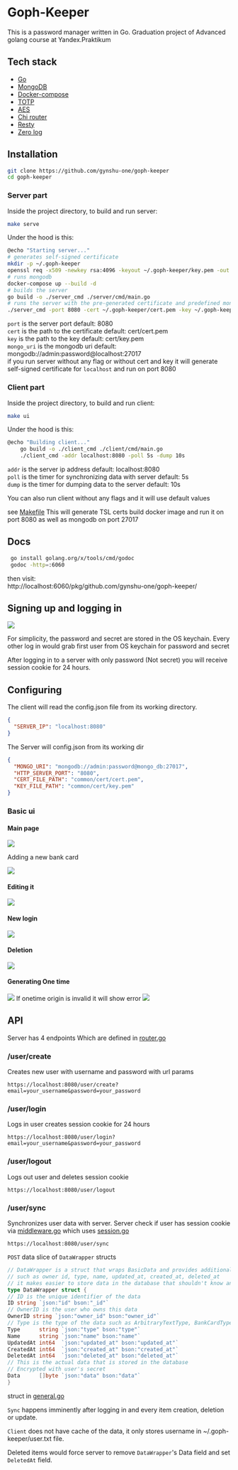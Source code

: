# Goph-Keeper
This is a password manager written in Go.
Graduation project of Advanced golang course at Yandex.Praktikum
##  Tech stack
- [Go](https://golang.org/)
- [MongoDB](https://www.mongodb.com/)
- [Docker-compose](https://docs.docker.com/compose/)
- [TOTP](https://en.wikipedia.org/wiki/Time-based_One-time_Password_algorithm)
- [AES](https://en.wikipedia.org/wiki/Advanced_Encryption_Standard)
- [Chi router](https://github.com/go-chi/chi/v5)
- [Resty](https://github.com/go-resty/resty/v2)
- [Zero log](https://github.com/rs/zerolog/log)
## Installation

```bash
git clone https://github.com/gynshu-one/goph-keeper
cd goph-keeper
```
### Server part
Inside the project directory, to build and run server:
```bash
make serve
```
Under the hood is this:
```bash
@echo "Starting server..."
# generates self-signed certificate
mkdir -p ~/.goph-keeper
openssl req -x509 -newkey rsa:4096 -keyout ~/.goph-keeper/key.pem -out ~/.goph-keeper/cert.pem -days 365 -nodes -subj '/CN=localhost' -addext 'subjectAltName = DNS:localhost'
# runs mongodb
docker-compose up --build -d
# builds the server
go build -o ./server_cmd ./server/cmd/main.go
# runs the server with the pre-generated certificate and predefined mongo URI
./server_cmd -port 8080 -cert ~/.goph-keeper/cert.pem -key ~/.goph-keeper/key.pem -mongo_uri mongodb://admin:password@localhost:27017
```
`port` is the server port default: 8080<br>
`cert` is the path to the certificate default: cert/cert.pem<br>
`key` is the path to the key default: cert/key.pem<br>
`mongo_uri` is the mongodb uri default: mongodb://admin:password@localhost:27017<br>
if you run server without any flag or without cert and key it will generate self-signed certificate for `localhost` and run on port 8080


### Client part
Inside the project directory, to build and run client:
```bash
make ui
```
Under the hood is this:
```bash
@echo "Building client..."
	go build -o ./client_cmd ./client/cmd/main.go
	./client_cmd -addr localhost:8080 -poll 5s -dump 10s
```
`addr` is the server ip address default: localhost:8080<br>
`poll` is the timer for synchronizing data with server default: 5s<br>
`dump` is the timer for dumping data to the server default: 10s<br>

You can also run client without any flags and it will use default values

see [Makefile](https://github.com/gynshu-one/goph-keeper/Makefile)
This will generate TSL certs build docker image and run it on port 8080 as well as mongodb on port 27017

## Docs
```bash
 go install golang.org/x/tools/cmd/godoc
 godoc -http=:6060
```
then visit:<br>
http://localhost:6060/pkg/github.com/gynshu-one/goph-keeper/


## Signing up and logging in
<img style="max-width:600px" src="https://i.imgur.com/DDsrsM6.png">

For simplicity, the password and secret are stored in the OS keychain.
Every other log in would grab first user from OS keychain for password and secret

After logging in to a server with only password (Not secret) you will receive session cookie for 24 hours.

## Configuring

The client will read the config.json file from its working directory.
```json
{
  "SERVER_IP": "localhost:8080"
}
```

The Server will config.json from its working dir
```json
{
  "MONGO_URI": "mongodb://admin:password@mongo_db:27017",
  "HTTP_SERVER_PORT": "8080",
  "CERT_FILE_PATH": "common/cert/cert.pem",
  "KEY_FILE_PATH": "common/cert/key.pem"
}
```

### Basic ui

#### Main page

<img style="max-width:600px" src="https://i.imgur.com/EswW6Xo.png">

Adding a new bank card

<img style="max-width:600px" src="https://i.imgur.com/hXx4UzS.png">

#### Editing it

<img style="max-width:600px" src="https://i.imgur.com/AqI3rRM.png">

#### New login

<img style="max-width:600px" src="https://i.imgur.com/LdGKuON.png">

#### Deletion

<img style="max-width:600px" src="https://i.imgur.com/6OIPMR7.png">

#### Generating One time

<img style="max-width:600px" src="https://i.imgur.com/UC2Fi5W.png">
If onetime origin is invalid it will show error

<img style="max-width:600px" src="https://i.imgur.com/bMAYiCI.png">

## API

Server has 4 endpoints
Which are defined in [router.go](https://github.com/gynshu-one/goph-keeper/server/api/router/router.go)
### /user/create
Creates new user with username and password with url params
```
https://localhost:8080/user/create?email=your_username&password=your_password
```
### /user/login
Logs in user
creates session cookie for 24 hours
```
https://localhost:8080/user/login?email=your_username&password=your_password
```
### /user/logout
Logs out user and deletes session cookie
```
https://localhost:8080/user/logout
```
### /user/sync
Synchronizes user data with server. Server check if user has session cookie via
[middleware.go](https://github.com/gynshu-one/goph-keeper/server/api/middlewares/middleware.go)
which uses [session.go](https://github.com/gynshu-one/goph-keeper/server/api/session/session.go)
```
https://localhost:8080/user/sync
```
`POST` data slice of `DataWrapper` structs
```go
// DataWrapper is a struct that wraps BasicData and provides additional information about the data
// such as owner id, type, name, updated_at, created_at, deleted_at
// it makes easier to store data in the database that shouldn't know anything about the data
type DataWrapper struct {
// ID is the unique identifier of the data
ID string `json:"id" bson:"_id"`
// OwnerID is the user who owns this data
OwnerID string `json:"owner_id" bson:"owner_id"`
// Type is the type of the data such as ArbitraryTextType, BankCardType, BinaryType, LoginType
Type      string `json:"type" bson:"type"`
Name      string `json:"name" bson:"name"`
UpdatedAt int64  `json:"updated_at" bson:"updated_at"`
CreatedAt int64  `json:"created_at" bson:"created_at"`
DeletedAt int64  `json:"deleted_at" bson:"deleted_at"`
// This is the actual data that is stored in the database
// Encrypted with user's secret
Data      []byte `json:"data" bson:"data"`
}
```

struct in [general.go](https://github.com/gynshu-one/goph-keeper/common/models/general.go)

`Sync` happens imminently after logging in and every item creation, deletion or update.

`Client` does not have cache of the data, it only stores username in ~/.goph-keeper/user.txt file.


Deleted items would force server to remove `DataWrapper`'s Data field and set `DeletedAt` field.